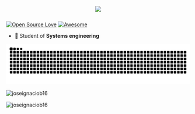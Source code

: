 <h1 align="center">
  <a href="https://github.com/joseignaciob16"> <img src="https://readme-typing-svg.herokuapp.com?size=40&color=58B741&center=verdadero&vCenter=verdadero&width=500&height=55&lines=Hi%2C+I'm+Jose+Ignacio!">
  </a>
</h1>

[![Open Source Love](https://badges.frapsoft.com/os/v2/open-source.svg?v=103)](#) 
[![Awesome](https://cdn.rawgit.com/sindresorhus/awesome/d7305f38d29fed78fa85652e3a63e154dd8e8829/media/badge.svg)](#)

- 🔭 Student of **Systems engineering**

<img src="https://raw.githubusercontent.com/artart222/artart222/output/github-contribution-grid-snake.svg">

<p> <img src="https://github-readme-stats.vercel.app/api/top-langs?username=joseignaciob16&show_icons=true&locale=en&layout=compact" alt="joseignaciob16"/> </p>
<p><img align="center" src="https://github-readme-streak-stats.herokuapp.com/?user=joseignaciob16&" alt="joseignaciob16" /></p>
